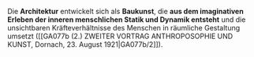 
Die **Architektur** entwickelt sich als **Baukunst**, die **aus dem imaginativen Erleben der inneren menschlichen Statik und Dynamik entsteht** und die unsichtbaren Kräfteverhältnisse des Menschen in räumliche Gestaltung umsetzt ([[GA077b (2.) ZWEITER VORTRAG ANTHROPOSOPHIE UND KUNST, Dornach, 23. August 1921|GA077b/2]]).
